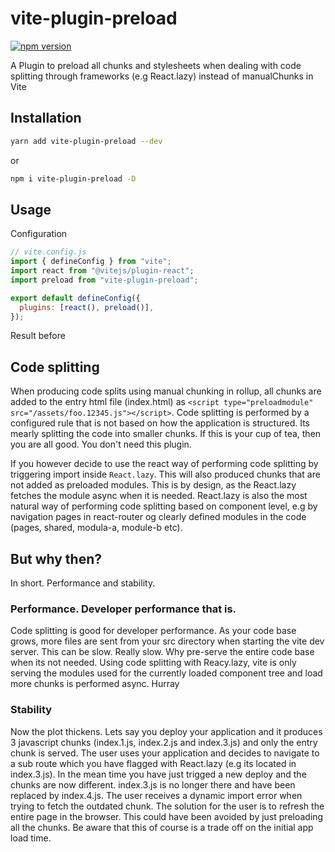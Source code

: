 # vite-plugin-preload

[![npm version](https://badge.fury.io/js/vite-plugin-preload.svg)](https://badge.fury.io/js/vite-plugin-preload)

A Plugin to preload all chunks and stylesheets when dealing with code splitting through
frameworks (e.g React.lazy) instead of manualChunks in Vite

## Installation

```sh
yarn add vite-plugin-preload --dev
```

or

```sh
npm i vite-plugin-preload -D
```

## Usage

Configuration

```javascript
// vite.config.js
import { defineConfig } from "vite";
import react from "@vitejs/plugin-react";
import preload from "vite-plugin-preload";

export default defineConfig({
  plugins: [react(), preload()],
});
```

Result before

## Code splitting

When producing code splits using manual chunking in rollup, all chunks are added to
the entry html file (index.html) as `<script type="preloadmodule" src="/assets/foo.12345.js"></script>`.
Code splitting is performed by a configured rule that is not based on how the application is structured. Its mearly splitting the code into smaller chunks. If this is your cup of tea, then you are all good. You don't need this plugin.

If you however decide to use the react way of performing code splitting by triggering import inside `React.lazy`. This will also produced chunks that are not added as preloaded modules. This is by design, as the React.lazy fetches the module async when it is needed. React.lazy is also the most natural way of performing code splitting based on component level, e.g by navigation pages in react-router og clearly defined modules in the code (pages, shared, modula-a, module-b etc).

## But why then?

In short. Performance and stability.

### Performance. Developer performance that is.

Code splitting is good for developer performance. As your code base grows, more files are sent from your
src directory when starting the vite dev server. This can be slow. Really slow. Why pre-serve the entire code base when its not needed. Using code splitting with Reacy.lazy, vite is only serving the modules used for the currently loaded component tree and load more chunks is performed async. Hurray

### Stability

Now the plot thickens. Lets say you deploy your application and it produces 3 javascript chunks (index.1.js, index.2.js and index.3.js) and only the entry chunk is served. The user uses your application and decides to navigate to a sub route which you have flagged with React.lazy (e.g its located in index.3.js). In the mean time you have just trigged a new deploy and the chunks are now different. index.3.js is no longer there and have been replaced by index.4.js. The user receives a dynamic import error when trying to fetch the outdated chunk. The solution for the user is to refresh the entire page in the browser. This could have been avoided by just preloading all the chunks. Be aware that this of course is a trade off on the initial app load time.
